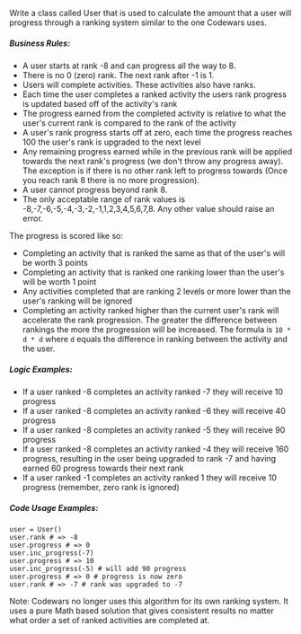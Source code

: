 Write a class called User that is used to calculate the amount that a user will progress through a ranking system similar to the one Codewars uses.

##### Business Rules:

-   A user starts at rank -8 and can progress all the way to 8.
-   There is no 0 (zero) rank. The next rank after -1 is 1.
-   Users will complete activities. These activities also have ranks.
-   Each time the user completes a ranked activity the users rank progress is updated based off of the activity's rank
-   The progress earned from the completed activity is relative to what the user's current rank is compared to the rank of the activity
-   A user's rank progress starts off at zero, each time the progress reaches 100 the user's rank is upgraded to the next level
-   Any remaining progress earned while in the previous rank will be applied towards the next rank's progress (we don't throw any progress away). The exception is if there is no other rank left to progress towards (Once you reach rank 8 there is no more progression).
-   A user cannot progress beyond rank 8.
-   The only acceptable range of rank values is -8,-7,-6,-5,-4,-3,-2,-1,1,2,3,4,5,6,7,8. Any other value should raise an error.

The progress is scored like so:

-   Completing an activity that is ranked the same as that of the user's will be worth 3 points
-   Completing an activity that is ranked one ranking lower than the user's will be worth 1 point
-   Any activities completed that are ranking 2 levels or more lower than the user's ranking will be ignored
-   Completing an activity ranked higher than the current user's rank will accelerate the rank progression. The greater the difference between rankings the more the progression will be increased. The formula is `10 * d * d` where `d` equals the difference in ranking between the activity and the user.

##### Logic Examples:

-   If a user ranked -8 completes an activity ranked -7 they will receive 10 progress
-   If a user ranked -8 completes an activity ranked -6 they will receive 40 progress
-   If a user ranked -8 completes an activity ranked -5 they will receive 90 progress
-   If a user ranked -8 completes an activity ranked -4 they will receive 160 progress, resulting in the user being upgraded to rank -7 and having earned 60 progress towards their next rank
-   If a user ranked -1 completes an activity ranked 1 they will receive 10 progress (remember, zero rank is ignored)

##### Code Usage Examples:

```
user = User()
user.rank # => -8
user.progress # => 0
user.inc_progress(-7)
user.progress # => 10
user.inc_progress(-5) # will add 90 progress
user.progress # => 0 # progress is now zero
user.rank # => -7 # rank was upgraded to -7

```

Note: Codewars no longer uses this algorithm for its own ranking system. It uses a pure Math based solution that gives consistent results no matter what order a set of ranked activities are completed at.